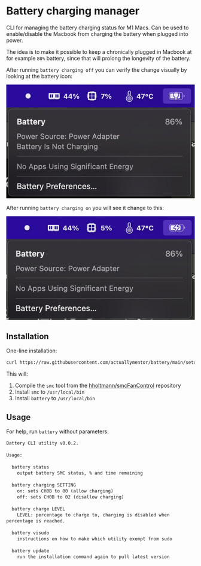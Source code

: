 # Battery charging manager

CLI for managing the battery charging status for M1 Macs. Can be used to enable/disable the Macbook from charging the battery when plugged into power.

The idea is to make it possible to keep a chronically plugged in Macbook at for example `80%` battery, since that will prolong the longevity of the battery.

After running `battery charging off` you can verify the change visually by looking at the battery icon:

![Battery not charging](./screenshots/not-charging-screenshot.png)

After running `battery charging on` you will see it change to this:

![Battery charging](./screenshots/charging-screenshot.png)

## Installation

One-line installation:

```bash
curl https://raw.githubusercontent.com/actuallymentor/battery/main/setup.sh | sudo bash
````

This will:

1. Compile the `smc` tool from the [hholtmann/smcFanControl]( https://github.com/hholtmann/smcFanControl.git ) repository
2. Install `smc` to `/usr/local/bin`
3. Install `battery` to `/usr/local/bin`

## Usage

For help, run `battery` without parameters:

```
Battery CLI utility v0.0.2.

Usage: 

  battery status
    output battery SMC status, % and time remaining

  battery charging SETTING
    on: sets CH0B to 00 (allow charging)
    off: sets CH0B to 02 (disallow charging)

  battery charge LEVEL
    LEVEL: percentage to charge to, charging is disabled when percentage is reached.

  battery visudo
    instructions on how to make which utility exempt from sudo

  battery update
    run the installation command again to pull latest version
```